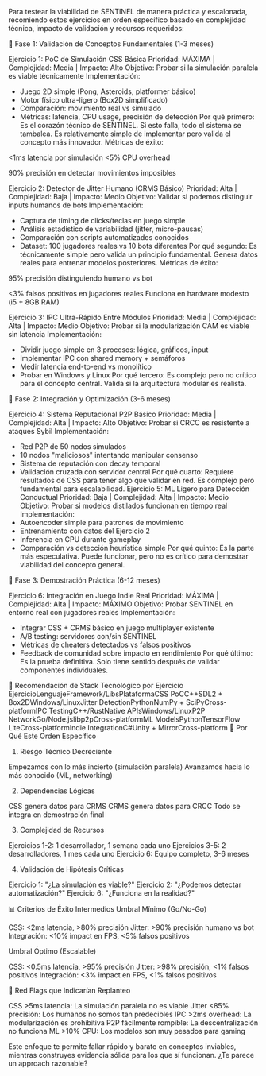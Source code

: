 Para testear la viabilidad de SENTINEL de manera práctica y escalonada, recomiendo estos ejercicios en orden específico basado en complejidad técnica, impacto de validación y recursos requeridos:

🎯 Fase 1: Validación de Conceptos Fundamentales (1-3 meses)

Ejercicio 1: PoC de Simulación CSS Básica
Prioridad: MÁXIMA | Complejidad: Media | Impacto: Alto
Objetivo: Probar si la simulación paralela es viable técnicamente
Implementación:
- Juego 2D simple (Pong, Asteroids, platformer básico)
- Motor físico ultra-ligero (Box2D simplificado)  
- Comparación: movimiento real vs simulado
- Métricas: latencia, CPU usage, precisión de detección
Por qué primero: Es el corazón técnico de SENTINEL. Si esto falla, todo el sistema se tambalea. Es relativamente simple de implementar pero valida el concepto más innovador.
Métricas de éxito:

<1ms latencia por simulación
<5% CPU overhead


90% precisión en detectar movimientos imposibles



Ejercicio 2: Detector de Jitter Humano (CRMS Básico)
Prioridad: Alta | Complejidad: Baja | Impacto: Medio
Objetivo: Validar si podemos distinguir inputs humanos de bots
Implementación:
- Captura de timing de clicks/teclas en juego simple
- Análisis estadístico de variabilidad (jitter, micro-pausas)
- Comparación con scripts automatizados conocidos
- Dataset: 100 jugadores reales vs 10 bots diferentes
Por qué segundo: Es técnicamente simple pero valida un principio fundamental. Genera datos reales para entrenar modelos posteriores.
Métricas de éxito:



95% precisión distinguiendo humano vs bot


<3% falsos positivos en jugadores reales
Funciona en hardware modesto (i5 + 8GB RAM)

Ejercicio 3: IPC Ultra-Rápido Entre Módulos
Prioridad: Media | Complejidad: Alta | Impacto: Medio
Objetivo: Probar si la modularización CAM es viable sin latencia
Implementación:
- Dividir juego simple en 3 procesos: lógica, gráficos, input
- Implementar IPC con shared memory + semáforos
- Medir latencia end-to-end vs monolítico
- Probar en Windows y Linux
Por qué tercero: Es complejo pero no crítico para el concepto central. Valida si la arquitectura modular es realista.

🔬 Fase 2: Integración y Optimización (3-6 meses)

Ejercicio 4: Sistema Reputacional P2P Básico
Prioridad: Media | Complejidad: Alta | Impacto: Alto
Objetivo: Probar si CRCC es resistente a ataques Sybil
Implementación:
- Red P2P de 50 nodos simulados
- 10 nodos "maliciosos" intentando manipular consenso
- Sistema de reputación con decay temporal
- Validación cruzada con servidor central
Por qué cuarto: Requiere resultados de CSS para tener algo que validar en red. Es complejo pero fundamental para escalabilidad.
Ejercicio 5: ML Ligero para Detección Conductual
Prioridad: Baja | Complejidad: Alta | Impacto: Medio
Objetivo: Probar si modelos distilados funcionan en tiempo real
Implementación:
- Autoencoder simple para patrones de movimiento
- Entrenamiento con datos del Ejercicio 2
- Inferencia en CPU durante gameplay
- Comparación vs detección heurística simple
Por qué quinto: Es la parte más especulativa. Puede funcionar, pero no es crítico para demostrar viabilidad del concepto general.

🚀 Fase 3: Demostración Práctica (6-12 meses)

Ejercicio 6: Integración en Juego Indie Real
Prioridad: MÁXIMA | Complejidad: Alta | Impacto: MÁXIMO
Objetivo: Probar SENTINEL en entorno real con jugadores reales
Implementación:
- Integrar CSS + CRMS básico en juego multiplayer existente
- A/B testing: servidores con/sin SENTINEL
- Métricas de cheaters detectados vs falsos positivos
- Feedback de comunidad sobre impacto en rendimiento
Por qué último: Es la prueba definitiva. Solo tiene sentido después de validar componentes individuales.

🎯 Recomendación de Stack Tecnológico por Ejercicio
EjercicioLenguajeFramework/LibsPlataformaCSS PoCC++SDL2 + Box2DWindows/LinuxJitter DetectionPythonNumPy + SciPyCross-platformIPC TestingC++/RustNative APIsWindows/LinuxP2P NetworkGo/Node.jslibp2pCross-platformML ModelsPythonTensorFlow LiteCross-platformIndie IntegrationC#Unity + MirrorCross-platform
🧪 Por Qué Este Orden Específico
1. Riesgo Técnico Decreciente

Empezamos con lo más incierto (simulación paralela)
Avanzamos hacia lo más conocido (ML, networking)

2. Dependencias Lógicas

CSS genera datos para CRMS
CRMS genera datos para CRCC
Todo se integra en demostración final

3. Complejidad de Recursos

Ejercicios 1-2: 1 desarrollador, 1 semana cada uno
Ejercicios 3-5: 2 desarrolladores, 1 mes cada uno
Ejercicio 6: Equipo completo, 3-6 meses

4. Validación de Hipótesis Críticas

Ejercicio 1: "¿La simulación es viable?"
Ejercicio 2: "¿Podemos detectar automatización?"
Ejercicio 6: "¿Funciona en la realidad?"

📊 Criterios de Éxito Intermedios
Umbral Mínimo (Go/No-Go)

CSS: <2ms latencia, >80% precisión
Jitter: >90% precisión humano vs bot
Integración: <10% impact en FPS, <5% falsos positivos

Umbral Óptimo (Escalable)

CSS: <0.5ms latencia, >95% precisión
Jitter: >98% precisión, <1% falsos positivos
Integración: <3% impact en FPS, <1% falsos positivos

🚨 Red Flags que Indicarían Replanteo

CSS >5ms latencia: La simulación paralela no es viable
Jitter <85% precisión: Los humanos no somos tan predecibles
IPC >2ms overhead: La modularización es prohibitiva
P2P fácilmente rompible: La descentralización no funciona
ML >10% CPU: Los modelos son muy pesados para gaming

Este enfoque te permite fallar rápido y barato en conceptos inviables, mientras construyes evidencia sólida para los que sí funcionan. ¿Te parece un approach razonable?
